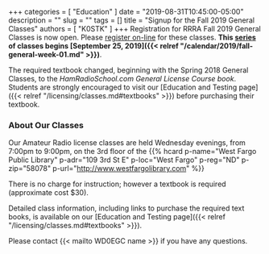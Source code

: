 +++
categories = [ "Education" ]
date = "2019-08-31T10:45:00-05:00"
description = ""
slug = ""
tags = []
title = "Signup for the Fall 2019 General Classes"
authors = [ "K0STK" ]
+++
Registration for RRRA Fall 2019 General Classes is now open. Please
[register on-line](https://www.eventbrite.com/e/general-class-amateur-radio-licence-class-tickets-71153023609)
for these classes. **This [series](/dates/fall-2019-general) of classes begins
[September 25, 2019]({{< relref "/calendar/2019/fall-general-week-01.md" >}})**.

The required textbook changed, beginning with the Spring 2018 General
Classes, to the *HamRadioSchool.com General License Course book*.
Students are strongly encouraged to visit our
[Education and Testing page]({{< relref "/licensing/classes.md#textbooks" >}})
before purchasing their textbook.

<!--more-->

### About Our Classes

Our Amateur Radio license classes are
held Wednesday evenings, from 7:00pm to 9:00pm, on the 3rd floor of the 
{{% hcard p-name="West Fargo Public Library" p-adr="109 3rd St E" p-loc="West Fargo" p-reg="ND" p-zip="58078" p-url="http://www.westfargolibrary.com" %}}

There is no charge for instruction; however a textbook is required
(approximate cost $30).

Detailed class information, including links to purchase the required
text books, is available on our
[Education and Testing page]({{< relref "/licensing/classes.md#textbooks" >}}).

Please contact {{< mailto WD0EGC name >}} if you have any questions.
